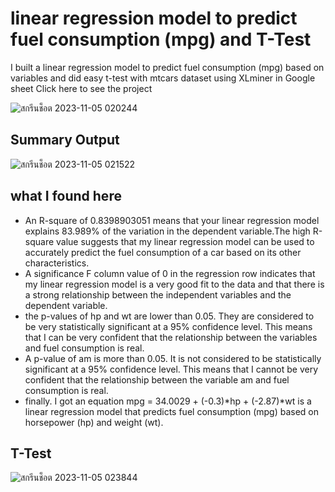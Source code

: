 # linear regression model to predict fuel consumption (mpg) and T-Test
I built a linear regression model to predict fuel consumption (mpg) based on variables and did easy t-test with mtcars dataset using XLminer in Google sheet
Click here to see the project

![สกรีนช็อต 2023-11-05 020244](https://github.com/Mvrkery/Data-Science-Bootcamp-Projects/assets/138161362/2bee7226-6bcc-451a-8a08-cf06b6517a7c)

## Summary Output

![สกรีนช็อต 2023-11-05 021522](https://github.com/Mvrkery/Data-Science-Bootcamp-Projects/assets/138161362/a24eb31f-ef8a-4a13-af8c-4467ba84bd6e)

## what I found here
- An R-square of 0.8398903051 means that your linear regression model explains 83.989% of the variation in the dependent variable.The high R-square value suggests that my linear regression model can be used to accurately predict the fuel consumption of a car based on its other characteristics.
- A significance F column value of 0 in the regression row indicates that my linear regression model is a very good fit to the data and that there is a strong relationship between the independent variables and the dependent variable.
- the p-values of hp and wt are lower than 0.05. They are considered to be very statistically significant at a 95% confidence level. This means that I can be very confident that the relationship between the variables and fuel consumption is real.
- A p-value of am is more than 0.05. It is not considered to be statistically significant at a 95% confidence level. This means that I cannot be very confident that the relationship between the variable am and fuel consumption is real.
- finally. I got an equation mpg = 34.0029 + (-0.3)*hp + (-2.87)*wt is a linear regression model that predicts fuel consumption (mpg) based on horsepower (hp) and weight (wt).

## T-Test
![สกรีนช็อต 2023-11-05 023844](https://github.com/Mvrkery/Data-Science-Bootcamp-Projects/assets/138161362/d9630125-dfb0-4c2a-94cc-6a840c18bd8a)

